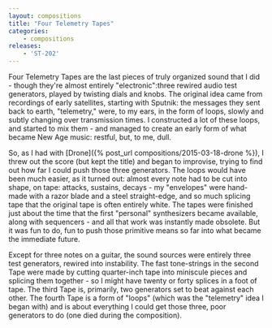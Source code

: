```yaml
---
layout: compositions
title: "Four Telemetry Tapes"
categories:
    - compositions
releases:
    - 'ST-202'
---
```


Four Telemetry Tapes are the last pieces of truly organized sound that I did - though they're almost entirely "electronic":three rewired audio test generators, played by twisting dials and knobs. The original idea came from recordings of early satellites, starting with Sputnik: the messages they sent back to earth, "telemetry," were, to my ears, in the form of loops, slowly and subtly changing over transmission times. I constructed a lot of these loops, and started to mix them - and managed to create an early form of what became New Age music: restful, but, to me, dull. 

So, as I had with [Drone]({% post_url compositions/2015-03-18-drone %}), I threw out the score (but kept the title) and began to improvise, trying to find out how far I could push those three generators. The loops would have been much easier, as it turned out: almost every note had to be cut into shape, on tape: attacks, sustains, decays - my "envelopes" were hand-made with a razor blade and a steel straight-edge, and so much splicing tape that the original tape is often entirely white. The tapes were finished just about the time that the first "personal" synthesizers became available, along with sequencers - and all that work was instantly made obsolete. But it was fun to do, fun to push those primitive means so far into what became the immediate future.

Except for three notes on a guitar, the sound sources were entirely three test generators, rewired into instability. The fast tone-strings in the second Tape were made by cutting quarter-inch tape into miniscule pieces and splicing them together - so I might have twenty or forty splices in a foot of tape. The third Tape is, primarily, two generators set to beat against each other. The fourth Tape is a form of "loops" (which was the "telemetry" idea I began with) and is about everything I could get those three, poor generators to do (one died during the composition).
